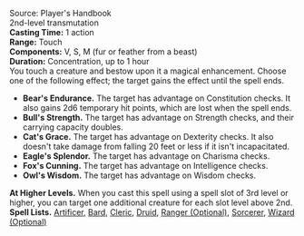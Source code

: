 Source: Player's Handbook  
2nd-level transmutation  
**Casting Time:** 1 action  
**Range:** Touch  
**Components:** V, S, M (fur or feather from a beast)  
**Duration:** Concentration, up to 1 hour  
You touch a creature and bestow upon it a magical enhancement. Choose one of the following effect; the target gains the effect until the spell ends.
- **Bear's Endurance.** The target has advantage on Constitution checks. It also gains 2d6 temporary hit points, which are lost when the spell ends.
- **Bull's Strength.** The target has advantage on Strength checks, and their carrying capacity doubles.
- **Cat's Grace.** The target has advantage on Dexterity checks. It also doesn't take damage from falling 20 feet or less if it isn't incapacitated.
- **Eagle's Splendor.** The target has advantage on Charisma checks.
- **Fox's Cunning.** The target has advantage on Intelligence checks.
- **Owl's Wisdom.** The target has advantage on Wisdom checks.  

**At Higher Levels.** When you cast this spell using a spell slot of 3rd level or higher, you can target one additional creature for each slot level above 2nd.  
**Spell Lists.** [Artificer](../Spell%20Lists/Artificer%20Spell%20List.md), [Bard](../Spell%20Lists/Bard%20Spell%20List.md), [Cleric](../Spell%20Lists/Cleric%20Spell%20List.md), [Druid](../Spell%20Lists/Druid%20Spell%20List.md), [Ranger (Optional)](../Spell%20Lists/Ranger%20Spell%20List.md), [Sorcerer](../Spell%20Lists/Sorcerer%20Spell%20List.md), [Wizard (Optional)](../Spell%20Lists/Wizard%20Spell%20List.md)
